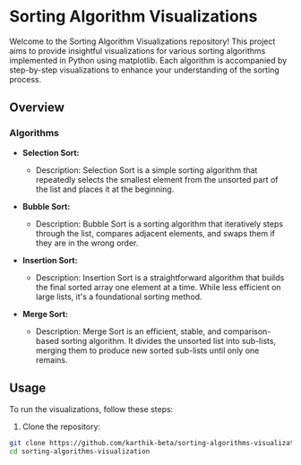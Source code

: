# Sorting Algorithm Visualizations

Welcome to the Sorting Algorithm Visualizations repository! This project aims to provide insightful visualizations for various sorting algorithms implemented in Python using matplotlib. Each algorithm is accompanied by step-by-step visualizations to enhance your understanding of the sorting process.

## Overview

### Algorithms

- **Selection Sort:**
  - Description: Selection Sort is a simple sorting algorithm that repeatedly selects the smallest element from the unsorted part of the list and places it at the beginning.

- **Bubble Sort:**
  - Description: Bubble Sort is a sorting algorithm that iteratively steps through the list, compares adjacent elements, and swaps them if they are in the wrong order.

- **Insertion Sort:**
  - Description: Insertion Sort is a straightforward algorithm that builds the final sorted array one element at a time. While less efficient on large lists, it's a foundational sorting method.

- **Merge Sort:**
  - Description: Merge Sort is an efficient, stable, and comparison-based sorting algorithm. It divides the unsorted list into sub-lists, merging them to produce new sorted sub-lists until only one remains.

## Usage

To run the visualizations, follow these steps:

1. Clone the repository:

```bash
git clone https://github.com/karthik-beta/sorting-algorithms-visualization.git
cd sorting-algorithms-visualization
